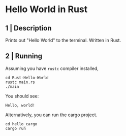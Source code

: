# Hello World in Rust

## 1 | Description

Prints out "Hello World" to the terminal. Written in Rust.

## 2 | Running

Assuming you have `rustc` compiler installed,

```
cd Rust-Hello-World
rustc main.rs
./main
```

You should see:

```
Hello, world!
```

Alternatively, you can run the cargo project.

```
cd hello_cargo
cargo run
```
